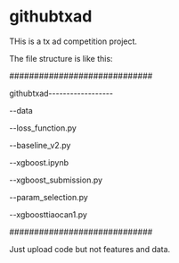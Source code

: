 # githubtxad
THis is a tx ad competition project.

The file structure is like this:


#############################

githubtxad------------------

--data

--loss_function.py

--baseline_v2.py

--xgboost.ipynb

--xgboost_submission.py

--param_selection.py

--xgboosttiaocan1.py

#############################



Just upload code but not features and data.

